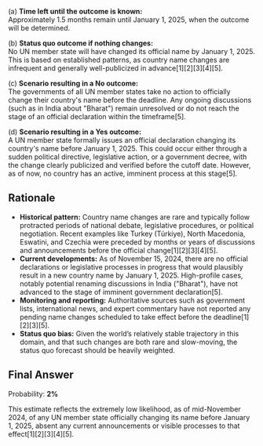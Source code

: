 (a) **Time left until the outcome is known:**  
Approximately 1.5 months remain until January 1, 2025, when the outcome will be determined.

(b) **Status quo outcome if nothing changes:**  
No UN member state will have changed its official name by January 1, 2025. This is based on established patterns, as country name changes are infrequent and generally well-publicized in advance[1][2][3][4][5].

(c) **Scenario resulting in a No outcome:**  
The governments of all UN member states take no action to officially change their country's name before the deadline. Any ongoing discussions (such as in India about "Bharat") remain unresolved or do not reach the stage of an official declaration within the timeframe[5].

(d) **Scenario resulting in a Yes outcome:**  
A UN member state formally issues an official declaration changing its country's name before January 1, 2025. This could occur either through a sudden political directive, legislative action, or a government decree, with the change clearly publicized and verified before the cutoff date. However, as of now, no country has an active, imminent process at this stage[5].

## Rationale

- **Historical pattern:** Country name changes are rare and typically follow protracted periods of national debate, legislative procedures, or political negotiation. Recent examples like Turkey (Türkiye), North Macedonia, Eswatini, and Czechia were preceded by months or years of discussions and announcements before the official change[1][2][3][4][5].
- **Current developments:** As of November 15, 2024, there are no official declarations or legislative processes in progress that would plausibly result in a new country name by January 1, 2025. High-profile cases, notably potential renaming discussions in India ("Bharat"), have not advanced to the stage of imminent government declaration[5].
- **Monitoring and reporting:** Authoritative sources such as government lists, international news, and expert commentary have not reported any pending name changes scheduled to take effect before the deadline[1][2][3][5].
- **Status quo bias:** Given the world’s relatively stable trajectory in this domain, and that such changes are both rare and slow-moving, the status quo forecast should be heavily weighted.

## Final Answer

Probability: **2%**

This estimate reflects the extremely low likelihood, as of mid-November 2024, of any UN member state officially changing its name before January 1, 2025, absent any current announcements or visible processes to that effect[1][2][3][4][5].